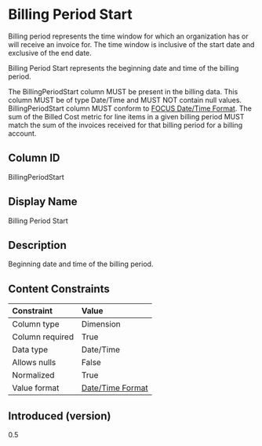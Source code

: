 # Billing Period Start

Billing period represents the time window for which an organization has or will receive an invoice for. The time window is inclusive of the start date and exclusive of the end date.

Billing Period Start represents the beginning date and time of the billing period.

The BillingPeriodStart column MUST be present in the billing data. This column MUST be of type Date/Time and MUST NOT contain null values. BillingPeriodStart column MUST conform to [FOCUS Date/Time Format](#date/timeformat). The sum of the Billed Cost metric for line items in a given billing period MUST match the sum of the invoices received for that billing period for a billing account.

## Column ID

BillingPeriodStart

## Display Name

Billing Period Start

## Description

Beginning date and time of the billing period.

## Content Constraints

| Constraint      | Value                                |
| :-------------- | :----------------------------------- |
| Column type     | Dimension                            |
| Column required | True                                 |
| Data type       | Date/Time                            |
| Allows nulls    | False                                |
| Normalized      | True                                 |
| Value format    | [Date/Time Format](#date/timeformat) |

## Introduced (version)

0.5
